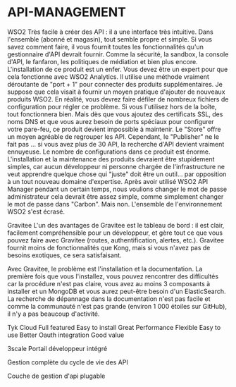 # API-MANAGEMENT
WSO2
Très facile à créer des API : il a une interface très intuitive.
Dans l'ensemble (abonné et magasin), tout semble propre et simple.
Si vous savez comment faire, il vous fournit toutes les fonctionnalités qu'un gestionnaire d'API devrait fournir. Comme la sécurité, la sandbox, la console d'API, le fanfaron, les politiques de médiation et bien plus encore.
L'installation de ce produit est un enfer. Vous devez être un expert pour que cela fonctionne avec WSO2 Analytics. Il utilise une méthode vraiment déroutante de "port + 1" pour connecter des produits supplémentaires. Je suppose que cela visait à fournir un moyen pratique d'ajouter de nouveaux produits WSO2. En réalité, vous devrez faire défiler de nombreux fichiers de configuration pour régler ce problème. Si vous l'utilisez hors de la boîte, tout fonctionnera bien. Mais dès que vous ajoutez des certificats SSL, des noms DNS et que vous aurez besoin de ports spéciaux pour configurer votre pare-feu, ce produit devient impossible à maintenir.
Le "Store" offre un moyen agréable de regrouper les API. Cependant, le "Publisher" ne le fait pas ... si vous avez plus de 30 API, la recherche d'API devient vraiment ennuyeuse.
Le nombre de configurations dans ce produit est énorme. L'installation et la maintenance des produits devraient être stupidement simples, car aucun développeur ni personne chargée de l'infrastructure ne veut apprendre quelque chose qui "juste" doit être un outil... par opposition à un tout nouveau domaine d'expertise. Après avoir utilisé WSO2 API Manager pendant un certain temps, nous voulions changer le mot de passe administrateur cela devrait être assez simple, comme simplement changer le mot de passe dans "Carbon". Mais non. L'ensemble de l'environnement WSO2 s'est écrasé.

Gravitee
L'un des avantages de Gravitee est le tableau de bord : il est clair, facilement compréhensible pour un développeur, et gère tout ce que vous pouvez faire avec Gravitee (routes, authentification, alertes, etc.). Gravitee fournit moins de fonctionnalités que Kong, mais si vous n'avez pas de besoins exotiques, ce sera satisfaisant.

Avec Gravitee, le problème est l'installation et la documentation. La première fois que vous l'installez, vous pouvez rencontrer des difficultés car la procédure n'est pas claire, vous avez au moins 3 composants à installer et un MongoDB et vous aurez peut-être besoin d'un ElasticSearch. La recherche de dépannage dans la documentation n'est pas facile et comme la communauté n'est pas grande (environ 1 000 étoiles sur GitHub), il n'y a pas beaucoup d'activité.

Tyk Cloud
Full featured
Easy to install
Great Performance
Flexible
Easy to use
Better Oauth integration
Good value

3scale
Portail développeur intégré

Gestion complète du cycle de vie des API

Couche de gestion d'api plugable
